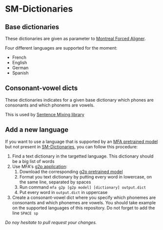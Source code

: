# SM-Dictionaries

## Base dictionaries

These dictionaries are given as parameter to [Montreal Forced Aligner](https://github.com/MontrealCorpusTools/Montreal-Forced-Aligner).

Four different languages are supported for the moment:
- French
- English
- German
- Spanish

## Consonant-vowel dicts

These dictionaries indicates for a given base dictionary which phones are consonants and which phonems are vowels.

This is used by [Sentence Mixing library](https://github.com/pop123123123/sentence-mixing)

## Add a new language

If you want to use a language that is supported by an [MFA pretrained model](https://montreal-forced-aligner.readthedocs.io/en/latest/pretrained_models.html) but not present in [SM-Dictionaries](https://github.com/nbusser/SM-Dictionaries), you can follow this procedure:
1. Find a text dictionary in the targetted language. This dictionary should be a big list of words
2. Use MFA's [g2p application](https://montreal-forced-aligner.readthedocs.io/en/latest/g2p_dictionary_generating.html):
    1. Download the corresponding [g2p pretrained model](https://montreal-forced-aligner.readthedocs.io/en/latest/pretrained_models.html#pretrained-g2p-models)
    2. Format you text dictionary by putting every word in lowercase, on the same line, separated by spaces
    3. Run command ```mfa g2p [g2p model] [dictionary] output.dict```
    4. Put every word in ```output.dict``` in uppercase
3. Create a consonant-vowel dict where you specify which phonemes are consonants and which phonemes are vowels. You should take example on the supported languages of this repository. Do not forget to add the line ```SPACE sp```

*Do noy hesitate to pull request your changes.*
